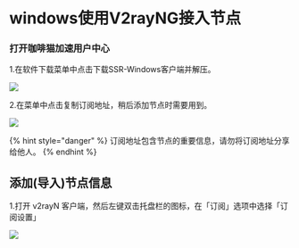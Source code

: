 # windows使用V2rayNG接入节点

### **打开咖啡猫加速用户中心**

1.在软件下载菜单中点击下载SSR-Windows客户端并解压。

![](https://i.loli.net/2019/11/22/kIF16N4vfYcX8KE.png)

2.在菜单中点击复制订阅地址，稍后添加节点时需要用到。

![](https://i.loli.net/2019/11/22/Th8eAHXBntoUgxF.png)

{% hint style="danger" %}
订阅地址包含节点的重要信息，请勿将订阅地址分享给他人。
{% endhint %}

## 添加\(导入\)节点信息

1.打开 v2rayN 客户端，然后左键双击托盘栏的图标，在「订阅」选项中选择「订阅设置」

![](https://i.loli.net/2019/11/22/Th8eAHXBntoUgxF.png)



